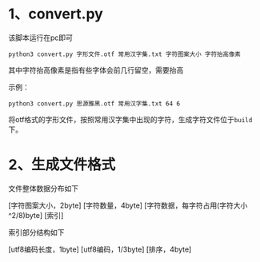 # 1、convert.py
该脚本运行在pc即可 <br/>
```
python3 convert.py 字形文件.otf 常用汉字集.txt 字符图案大小 字符抬高像素
```
其中字符抬高像素是指有些字体会前几行留空，需要抬高

示例：

```
python3 convert.py 思源雅黑.otf 常用汉字集.txt 64 6
```
将otf格式的字形文件，按照常用汉字集中出现的字符，生成字符文件位于`build`下。
# 2、生成文件格式
文件整体数据分布如下

[字符图案大小，2byte] [字符数量，4byte] [字符数据，每字符占用(字符大小^2/8)byte] [索引]

索引部分结构如下

[utf8编码长度，1byte] [utf8编码，1/3byte] [排序，4byte]

